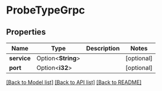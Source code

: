 # ProbeTypeGrpc

## Properties

Name | Type | Description | Notes
------------ | ------------- | ------------- | -------------
**service** | Option<**String**> |  | [optional]
**port** | Option<**i32**> |  | [optional]

[[Back to Model list]](../README.md#documentation-for-models) [[Back to API list]](../README.md#documentation-for-api-endpoints) [[Back to README]](../README.md)



